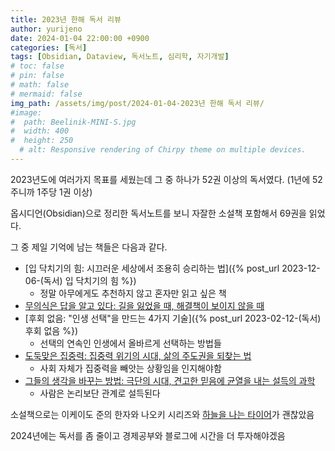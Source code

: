 ```yaml
---
title: 2023년 한해 독서 리뷰
author: yurijeno
date: 2024-01-04 22:00:00 +0900
categories: [독서]
tags: [Obsidian, Dataview, 독서노트, 심리학, 자기개발]
# toc: false
# pin: false
# math: false
# mermaid: false
img_path: /assets/img/post/2024-01-04-2023년 한해 독서 리뷰/
#image:
#  path: Beelinik-MINI-S.jpg
#  width: 400
#  height: 250
  # alt: Responsive rendering of Chirpy theme on multiple devices.
---
```


2023년도에 여러가지 목표를 세웠는데 그 중 하나가 52권 이상의 독서였다. (1년에 52주니까 1주당 1권 이상)

옵시디언(Obsidian)으로 정리한 독서노트를 보니 자잘한 소설책 포함해서 69권을 읽었다.

그 중 제일 기억에 남는 책들은 다음과 같다.

- [입 닥치기의 힘: 시끄러운 세상에서 조용히 승리하는 법]({% post_url 2023-12-06-(독서) 입 닥치기의 힘 %})
  - 정말 아무에게도 추천하지 않고 혼자만 읽고 싶은 책
- [무의식은 답을 알고 있다: 길을 잃었을 때, 해결책이 보이지 않을 때](https://www.yes24.com/Product/Goods/17199641)
- [후회 없음: "인생 선택"을 만드는 4가지 기술]({% post_url 2023-02-12-(독서) 후회 없음 %})
  - 선택의 연속인 인생에서 올바르게 선택하는 방법들
- [도둑맞은 집중력: 집중력 위기의 시대, 삶의 주도권을 되찾는 법](https://www.yes24.com/Product/Goods/118579613)
  - 사회 자체가 집중력을 빼앗는 상황임을 인지해야함
- [그들의 생각을 바꾸는 방법: 극단의 시대, 견고한 믿음에 균열을 내는 설득의 과학](https://www.yes24.com/Product/Goods/117664857)
  - 사람은 논리보단 관계로 설득된다

소설책으로는 이케이도 준의 한자와 나오키 시리즈와 [하늘을 나는 타이어](https://ridibooks.com/books/2066003802)가 괜찮았음

2024년에는 독서를 좀 줄이고 경제공부와 블로그에 시간을 더 투자해야겠음